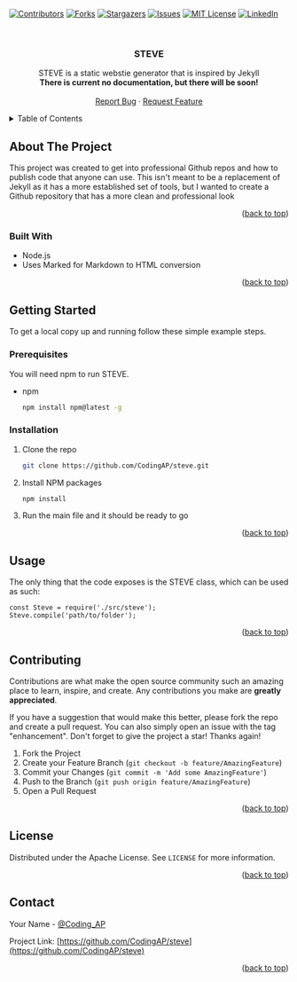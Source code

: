 <a name="readme-top"></a>

<!-- PROJECT SHIELDS -->
<!--
*** I'm using markdown "reference style" links for readability.
*** Reference links are enclosed in brackets [ ] instead of parentheses ( ).
*** See the bottom of this document for the declaration of the reference variables
*** for contributors-url, forks-url, etc. This is an optional, concise syntax you may use.
*** https://www.markdownguide.org/basic-syntax/#reference-style-links
-->
[![Contributors][contributors-shield]][contributors-url]
[![Forks][forks-shield]][forks-url]
[![Stargazers][stars-shield]][stars-url]
[![Issues][issues-shield]][issues-url]
[![MIT License][license-shield]][license-url]
[![LinkedIn][linkedin-shield]][linkedin-url]

<br />
<div align="center">
    <h3 align="center">STEVE</h3>
    <p align="center">
        STEVE is a static webstie generator that is inspired by Jekyll
        <br />
        <strong>There is current no documentation, but there will be soon!</strong>
        <br />
        <br />
        <a href="https://github.com/CodingAP/steve/issues">Report Bug</a>
        ·
        <a href="https://github.com/CodingAP/steve/issues">Request Feature</a>
    </p>
</div>

<!-- TABLE OF CONTENTS -->
<details>
  <summary>Table of Contents</summary>
  <ol>
    <li>
      <a href="#about-the-project">About The Project</a>
      <ul>
        <li><a href="#built-with">Built With</a></li>
      </ul>
    </li>
    <li>
      <a href="#getting-started">Getting Started</a>
      <ul>
        <li><a href="#prerequisites">Prerequisites</a></li>
        <li><a href="#installation">Installation</a></li>
      </ul>
    </li>
    <li><a href="#usage">Usage</a></li>
    <li><a href="#contributing">Contributing</a></li>
    <li><a href="#license">License</a></li>
    <li><a href="#contact">Contact</a></li>
  </ol>
</details>



<!-- ABOUT THE PROJECT -->
## About The Project
This project was created to get into professional Github repos and how to publish code that anyone can use. This isn't meant to be a replacement of Jekyll as it has a more established set of tools, but I wanted to create a Github repository that has a more clean and professional look 

<p align="right">(<a href="#readme-top">back to top</a>)</p>



### Built With

* Node.js
* Uses Marked for Markdown to HTML conversion

<p align="right">(<a href="#readme-top">back to top</a>)</p>

<!-- GETTING STARTED -->
## Getting Started

To get a local copy up and running follow these simple example steps.

### Prerequisites

You will need npm to run STEVE.
* npm
  ```sh
  npm install npm@latest -g
  ```

### Installation

1. Clone the repo
   ```sh
   git clone https://github.com/CodingAP/steve.git
   ```
2. Install NPM packages
   ```sh
   npm install
   ```
3. Run the main file and it should be ready to go

<p align="right">(<a href="#readme-top">back to top</a>)</p>

<!-- USAGE EXAMPLES -->
## Usage

The only thing that the code exposes is the STEVE class, which can be used as such:
```
const Steve = require('./src/steve');
Steve.compile('path/to/folder');
```

<p align="right">(<a href="#readme-top">back to top</a>)</p>



<!-- CONTRIBUTING -->
## Contributing

Contributions are what make the open source community such an amazing place to learn, inspire, and create. Any contributions you make are **greatly appreciated**.

If you have a suggestion that would make this better, please fork the repo and create a pull request. You can also simply open an issue with the tag "enhancement".
Don't forget to give the project a star! Thanks again!

1. Fork the Project
2. Create your Feature Branch (`git checkout -b feature/AmazingFeature`)
3. Commit your Changes (`git commit -m 'Add some AmazingFeature'`)
4. Push to the Branch (`git push origin feature/AmazingFeature`)
5. Open a Pull Request

<p align="right">(<a href="#readme-top">back to top</a>)</p>

<!-- LICENSE -->
## License

Distributed under the Apache License. See `LICENSE` for more information.

<p align="right">(<a href="#readme-top">back to top</a>)</p>

<!-- CONTACT -->
## Contact

Your Name - [@Coding_AP](https://twitter.com/Coding_AP)

Project Link: [https://github.com/CodingAP/steve](https://github.com/CodingAP/steve)

<p align="right">(<a href="#readme-top">back to top</a>)</p>

<!-- MARKDOWN LINKS & IMAGES -->
<!-- https://www.markdownguide.org/basic-syntax/#reference-style-links -->
[contributors-shield]: https://img.shields.io/github/contributors/CodingAP/steve.svg?style=for-the-badge
[contributors-url]: https://github.com/CodingAP/steve/graphs/contributors
[forks-shield]: https://img.shields.io/github/forks/CodingAP/steve.svg?style=for-the-badge
[forks-url]: https://github.com/CodingAP/steve/network/members
[stars-shield]: https://img.shields.io/github/stars/CodingAP/steve.svg?style=for-the-badge
[stars-url]: https://github.com/CodingAP/steve/stargazers
[issues-shield]: https://img.shields.io/github/issues/CodingAP/steve.svg?style=for-the-badge
[issues-url]: https://github.com/CodingAP/steve/issues
[license-shield]: https://img.shields.io/github/license/CodingAP/steve.svg?style=for-the-badge
[license-url]: https://github.com/CodingAP/steve/blob/master/LICENSE.txt
[linkedin-shield]: https://img.shields.io/badge/-LinkedIn-black.svg?style=for-the-badge&logo=linkedin&colorB=555
[linkedin-url]: https://linkedin.com/in/alex-prosser-a8524a221